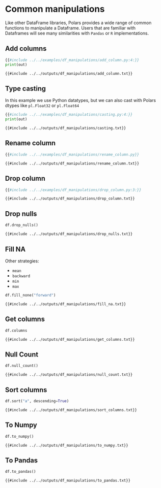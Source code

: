 # Common manipulations

Like other DataFrame libraries, Polars provides a wide range of common functions to
manipulate a Dataframe. Users that are familiar with Dataframes will see many
similarities with `Pandas` or `R` implementations.

## Add columns

```python
{{#include ../../examples/df_manipulations/add_column.py:4:}}
print(out)
```

```text
{{#include ../../outputs/df_manipulations/add_column.txt}}
```

## Type casting

In this example we use Python datatypes, but we can also cast with Polars dtypes like
`pl.Float32` or `pl.Float64`

```python
{{#include ../../examples/df_manipulations/casting.py:4:}}
print(out)
```

```text
{{#include ../../outputs/df_manipulations/casting.txt}}
```

## Rename column

```python
{{#include ../../examples/df_manipulations/rename_column.py}}
```

```text
{{#include ../../outputs/df_manipulations/rename_column.txt}}
```

## Drop column

```python
{{#include ../../examples/df_manipulations/drop_column.py:3:}}
```

```text
{{#include ../../outputs/df_manipulations/drop_column.txt}}
```

## Drop nulls

```python
df.drop_nulls()
```

```text
{{#include ../../outputs/df_manipulations/drop_nulls.txt}}
```

## Fill NA

Other strategies:

- `mean`
- `backward`
- `min`
- `max`

```python
df.fill_none("forward")
```

```text
{{#include ../../outputs/df_manipulations/fill_na.txt}}
```

## Get columns

```python
df.columns
```

```text
{{#include ../../outputs/df_manipulations/get_columns.txt}}
```

## Null Count

```python
df.null_count()
```

```text
{{#include ../../outputs/df_manipulations/null_count.txt}}
```

## Sort columns

```python
df.sort("a", descending=True)
```

```text
{{#include ../../outputs/df_manipulations/sort_columns.txt}}
```

## To Numpy

```python
df.to_numpy()
```

```text
{{#include ../../outputs/df_manipulations/to_numpy.txt}}
```

## To Pandas

```python
df.to_pandas()
```

```text
{{#include ../../outputs/df_manipulations/to_pandas.txt}}
```

